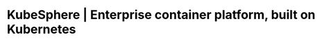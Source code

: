 ---
title: KubeSphere | Enterprise container platform, built on Kubernetes
description: KubeSphere is an open source container platform based on Kubernetes for enterprise app development and deployment, suppors installing anywhere from on-premise datacenter to any cloud to edge.


css: scss/index.scss

section1:
  title: KubeSphere Container Platform
  topic: The Kubernetes Platform, tailored for the hybrid cloud
  content: KubeSphere is a distributed operating system providing cloud native stacks with Kubernetes as its kernel, and aims to create a plug-and-play architecture for third-party applications for seamless integration to boost its ecosystem.
  btnContent1: Install on Kubernetes
  btnContent2: Install on Linux

section2: 
  title: One Platform for full-stack solutions
  content: KubeSphere is also a multi-tenant enterprise-grade container platform with full-stack automated IT operation and streamlined DevOps workflows. It provides developer-friendly wizard web UI, helping enterprises to build out a more robust and feature-rich platform, which includes the most common functionalities needed for enterprise Kubernetes strategies.
  children: 
    - name: Open Source
      icon: /images/home/open-source.svg
      content: A CNCF-certified Kubernetes platform, 100% open source, built and improved by the community

    - name: Easy to Run
      icon: /images/home/easy-to-run.svg
      content: Can be deployed on a Kubernetes cluster or Linux machines and support online and air-gapped installation

    - name: Feature-rich
      icon: /images/home/feature-rich.svg
      content: Deliver DevOps, service mesh, observability, application management, multi-tenancy, storage and networking management in an unified platform

    - name: Modular & Pluggable
      icon: /images/home/modular-pluggable.svg
      content: These functionalities are loosely coupled with the platform since they are pluggable and optional. Other tools are easy to integrate and play



section3:
  title: Benefits to different teams
  content: Multi-tenancy enables different teams to securely deploy and maintain containerized applications from the cloud to the edge.  It allows developers to deploy code via several clicks on intuitive consoles, brings centralized observability and powerful DevOps strategies for the Ops team, helps the Infra team to install and maintain Kubernetes cluster with flexible network and efficient solutions, and avoids locking teams into a single-vendor ecosystem.
  children:
    - name: Infra Team
      content: Automated installation, scaling, and upgrades from cloud to data center
      icon: /images/home/7.svg
      children:
        - content: Improve your environment utilization and reduce internal infrastructure costs
        - content: Support multi-cluster and multi-cloud Kubernetes management, avoiding vendor lock-in
        - content: Provide security enhancements, multiple storage and network solutions
        - content: Deliver a trustworthy and certified Kubernetes platform and distribution

    - name: Developers
      content: Focus on your business as automation tools do the rest
      icon: /images/home/74.png
      children:
        - content: Create a smooth user experience and reduce the learning curve of the cloud native stack
        - content: Provide toolkits and deployment automation tailored to any application environment
        - content: Offer out-of-box logging, monitoring and multi-tenancy functions, improving development efficiency
        - content: Support application lifecycle management, accelerating time to market

    - name: Ops Team
      content: Build a one-stop enterprise-grade DevOps framework
      icon: /images/home/71.svg
      children:
        - content: Centralized log collection, monitoring and alerting from infrastructure to applications
        - content: Streamlined process of continuous deployment, test, release, upgrade and scaling
        - content: Better tracking, routing and optimized communications within Kubernetes for cloud native apps
        - content: Easy-to-use web terminal and graphical panel, satisfying the needs of different users 

section4:
  title: Key Features
  content: If you are seeking for an open source project that also provides commercial products, KubeSphere is your choice. <br>The Roadmap lists planned features and you can raise a proposal to contribute your ideas to the community.
  children:
    - name: Provisioning Kubernetes 
      icon: /images/home/provisioning-kubernetes.svg
      content: Deploy Kubernetes on any infrastructure out of box, including online and air-gapped installation, and support adding GPU nodes

    - name: K8s Resource Management
      icon: /images/home/k-8-s-resource-management.svg
      content: Provide a web console for creating and managing Kubernetes resources, with powerful observability

    - name: Multi-tenant Management 
      icon: /images/home/multi-tenant-management.svg
      content: Provide unified authentication with fine-grained roles and three-tier authorization system, and support AD/LDAP authentication
  
  features:
    - name: Application Store 
      icon: /images/home/store.svg
      content: Provide an application store for Helm-based applications, and offer application lifecycle management
      color: grape

    - name: Service Mesh (Istio-based)
      icon: /images/home/service.svg
      content: Provide fine-grained traffic management, observability and tracing, and offer visualization for traffic topology 
      color: red

    - name: Rich Observability
      icon: /images/home/rich.svg
      content: Multi-dimensional monitoring metrics, multi-tenant log query and collection, and alerting and notification support
      color: green

    - name: DevOps System
      icon: /images/home/dev-ops.svg
      content: Out-of-box CI/CD based on Jenkins, and automated workflow tools including S2I & B2I
      color: orange

    - name: Multiple Storage Solutions
      icon: /images/home/multiple.svg
      content: Support GlusterFS, CephRBD, NFS, LocalPV solutions, and provide CSI plugins to consume storage from multiple cloud providers
      color: grape

    - name: Multiple Network Solutions 
      icon: /images/home/network.svg
      content: Support Calico and Flannel, and provide load balancer plug-in Porter for Kubernetes installed on physical machines
      color: green

    - name: Multi-cluster management 
      icon: /images/home/management.svg
      content: Distribute applications across multiple clusters and cloud providers, and provide disaster recovery plans and cross-cluster discovery
      color: orange

section5:
  title: KubeSphere with its cloud native architecture
  frontEnd:
    title: Front End
    project: KubeSphere Console
    children:
      - icon: /images/home/mobx.jpg
      - icon: /images/home/koa.jpg
      - icon: /images/home/react.png

  backEnd:
    title: Back End (REST API)
    project: KubeSphere System
    group:
      - name: API Server
      - name: API Gateway
      - name: Controller Manager
      - name: Account Service
    

section6:
  title: Who uses KubeSphere
  content: The Case Studies list more detailed user cases and their cloud native transformation stories. </br>Various enterprises and organizations use KubeSphere Container Platform for research, production and commercial products.
  children:
    - icon: /images/home/section6-1.jpg
    - icon: /images/home/section6-2.jpg
    - icon: /images/home/section6-3.jpg
    - icon: /images/home/section6-4.jpg
    - icon: /images/home/section6-5.jpg
    - icon: /images/home/section6-6.jpg
    - icon: /images/home/section6-7.jpg
    - icon: /images/home/section6-8.jpg
    - icon: /images/home/section6-9.jpg
    - icon: /images/home/section6-10.jpg
  btnContent: Case Studies
  btnLink:
  link:
  linkContent: Want your logo up there? Just submit a pull request →
  image: /images/home/certification.jpg
---